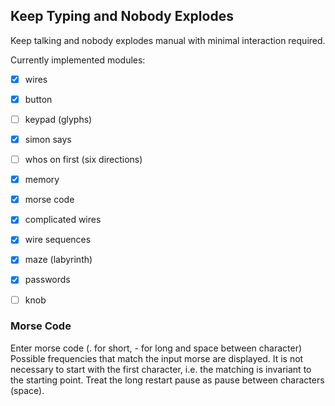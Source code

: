 ## Keep Typing and Nobody Explodes

Keep talking and nobody explodes manual with minimal interaction required.


Currently implemented modules:
- [X] wires
- [X] button
- [ ] keypad (glyphs)
- [X] simon says
- [ ] whos on first (six directions)
- [X] memory
- [X] morse code
- [X] complicated wires
- [X] wire sequences
- [X] maze (labyrinth)
- [X] passwords
- [ ] knob




### Morse Code

Enter morse code (. for short, - for long and space between character)
Possible frequencies that match the input morse are displayed.
It is not necessary to start with the first character, i.e. the matching is invariant to the starting point.
Treat the long restart pause as pause between characters (space). 

